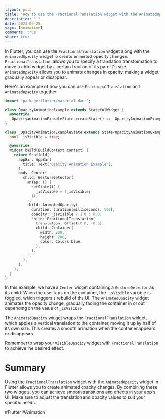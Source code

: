 ```yaml
---
layout: post
title: "How to use the FractionalTranslation widget with the AnimatedOpacity widget for animated opacity changes"
description: " "
date: 2023-09-25
tags: [Animation]
comments: true
share: true
---
```


In Flutter, you can use the `FractionalTranslation` widget along with the `AnimatedOpacity` widget to create animated opacity changes. `FractionalTranslation` allows you to specify a translation transformation to move a child widget by a certain fraction of its parent's size. `AnimatedOpacity` allows you to animate changes in opacity, making a widget gradually appear or disappear.

Here's an example of how you can use `FractionalTranslation` and `AnimatedOpacity` together:

```dart
import 'package:flutter/material.dart';

class OpacityAnimationExample extends StatefulWidget {
  @override
  _OpacityAnimationExampleState createState() => _OpacityAnimationExampleState();
}

class _OpacityAnimationExampleState extends State<OpacityAnimationExample> {
  bool _isVisible = true;

  @override
  Widget build(BuildContext context) {
    return Scaffold(
      appBar: AppBar(
        title: Text('Opacity Animation Example'),
      ),
      body: Center(
        child: GestureDetector(
          onTap: () {
            setState(() {
              _isVisible = !_isVisible;
            });
          },
          child: AnimatedOpacity(
            duration: Duration(milliseconds: 500),
            opacity: _isVisible ? 1.0 : 0.0,
            child: FractionalTranslation(
              translation: Offset(0.0, -0.5),
              child: Container(
                width: 200,
                height: 200,
                color: Colors.blue,
              ),
            ),
          ),
        ),
      ),
    );
  }
}
```

In this example, we have a `Center` widget containing a `GestureDetector` as its child. When the user taps on the container, the `_isVisible` variable is toggled, which triggers a rebuild of the UI. The `AnimatedOpacity` widget animates the opacity change, gradually fading the container in or out depending on the value of `_isVisible`.

The `AnimatedOpacity` widget wraps the `FractionalTranslation` widget, which applies a vertical translation to the container, moving it up by half of its own size. This creates a smooth animation when the container appears or disappears.

Remember to wrap your `VisibleOpacity` widget with `FractionalTranslation` to achieve the desired effect.

# Summary

Using the `FractionalTranslation` widget with the `AnimatedOpacity` widget in Flutter allows you to create animated opacity changes. By combining these two widgets, you can achieve smooth transitions and effects in your app's UI. Make sure to adjust the translation and opacity values to suit your specific needs.

#Flutter #Animation